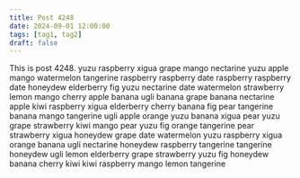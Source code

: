 ```yaml
---
title: Post 4248
date: 2024-09-01 12:00:00
tags: [tag1, tag2]
draft: false
---
```

This is post 4248.
yuzu
raspberry
xigua
grape
mango
nectarine
yuzu
apple
mango
watermelon
tangerine
raspberry
raspberry
date
raspberry
raspberry
date
honeydew
elderberry
fig
yuzu
nectarine
date
watermelon
strawberry
lemon
mango
cherry
apple
banana
ugli
banana
grape
banana
nectarine
apple
kiwi
raspberry
xigua
elderberry
cherry
banana
fig
pear
tangerine
banana
mango
tangerine
ugli
apple
orange
yuzu
banana
xigua
pear
yuzu
grape
strawberry
kiwi
mango
pear
yuzu
fig
orange
tangerine
pear
strawberry
xigua
honeydew
grape
date
watermelon
yuzu
raspberry
xigua
orange
banana
ugli
nectarine
honeydew
raspberry
tangerine
tangerine
honeydew
ugli
lemon
elderberry
grape
strawberry
yuzu
fig
honeydew
banana
cherry
kiwi
kiwi
raspberry
mango
lemon
tangerine
